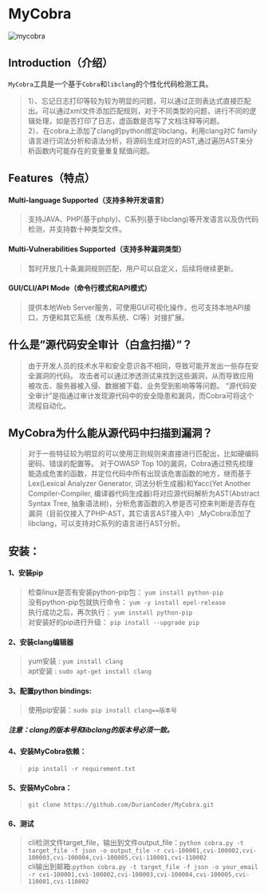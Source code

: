 # MyCobra
![mycobra](https://github.com/DurianCoder/MyCobra/blob/master/docs/cmd.png "mycobra文档")
## Introduction（介绍）
  `MyCobra`工具是一个基于`Cobra`和`libclang`的个性化代码检测工具。 
> 1）、忘记日志打印等较为较为明显的问题，可以通过正则表达式直接匹配出。可以通过xml文件添加匹配规则，对于不同类型的问题，进行不同的逻辑处理，如是否打印了日志，虚函数是否写了文档注释等问题。</br>
> 2）、在cobra上添加了clang的python绑定libclang，利用clang对C family 语言进行词法分析和语法分析，将源码生成对应的AST,通过遍历AST来分析函数内可能存在的变量重复赋值问题。
        
## Features（特点）

#### Multi-language Supported（支持多种开发语言）
> 支持JAVA、PHP(基于phply)、C系列(基于libclang)等开发语言以及伪代码检测，并支持数十种类型文件。

#### Multi-Vulnerabilities Supported（支持多种漏洞类型）
> 暂时开放几十条漏洞规则匹配，用户可以自定义，后续将继续更新。

#### GUI/CLI/API Mode（命令行模式和API模式）
> 提供本地Web Server服务，可使用GUI可视化操作，也可支持本地API接口，方便和其它系统（发布系统、CI等）对接扩展。

## 什么是”源代码安全审计（白盒扫描）”？
>  由于开发人员的技术水平和安全意识各不相同，导致可能开发出一些存在安全漏洞的代码。 攻击者可以通过渗透测试来找到这些漏洞，从而导致应用被攻击、服务器被入侵、数据被下载、业务受到影响等等问题。 “源代码安全审计”是指通过审计发现源代码中的安全隐患和漏洞，而Cobra可将这个流程自动化。

## MyCobra为什么能从源代码中扫描到漏洞？
> 对于一些特征较为明显的可以使用正则规则来直接进行匹配出，比如硬编码密码、错误的配置等。 对于OWASP Top 10的漏洞，Cobra通过预先梳理能造成危害的函数，并定位代码中所有出现该危害函数的地方，继而基于Lex(Lexical Analyzer Generator, 词法分析生成器)和Yacc(Yet Another Compiler-Compiler, 编译器代码生成器)将对应源代码解析为AST(Abstract Syntax Tree, 抽象语法树)，分析危害函数的入参是否可控来判断是否存在漏洞（目前仅接入了PHP-AST，其它语言AST接入中）,MyCobra添加了libclang，可以支持对C系列的语言进行AST分析。

## 安装：
#### 1、安装pip
> 检查linux是否有安装python-pip包：   `yum install python-pip` </br>
> 没有python-pip包就执行命令：     `yum -y install epel-release` </br>
> 执行成功之后，再次执行：     `yum install python-pip` </br>
> 对安装好的pip进行升级：     `pip install --upgrade pip`
    
#### 2、安装clang编辑器
> yum安装 :    `yum install clang`  </br>
> apt安装 :      `sudo apt-get install clang`

#### 3、配置python bindings:
> 使用pip安装：`sudo pip install clang==版本号`
##### 注意：clang的版本号和libclang的版本号必须一致。

#### 4、安装MyCobra依赖：
> `pip install -r requirement.txt`

#### 5、安装MyCobra：
> `git clone https://github.com/DurianCoder/MyCobra.git`

#### 6、测试
> cli检测文件target_file，输出到文件output_file：`python cobra.py -t target_file -f json -o output_file -r cvi-100001,cvi-100002,cvi-100003,cvi-100004,cvi-100005,cvi-110001,cvi-110002` </br>
> cli输出到邮箱:`python cobra.py -t target_file -f json -o your_email -r cvi-100001,cvi-100002,cvi-100003,cvi-100004,cvi-100005,cvi-110001,cvi-110002`
